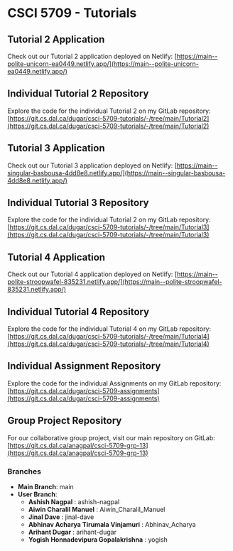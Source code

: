 # CSCI 5709 - Tutorials

## Tutorial 2 Application

Check out our Tutorial 2 application deployed on Netlify:
[https://main--polite-unicorn-ea0449.netlify.app/](https://main--polite-unicorn-ea0449.netlify.app/)

## Individual Tutorial 2 Repository

Explore the code for the individual Tutorial 2 on my GitLab repository:
[https://git.cs.dal.ca/dugar/csci-5709-tutorials/-/tree/main/Tutorial2](https://git.cs.dal.ca/dugar/csci-5709-tutorials/-/tree/main/Tutorial2)

## Tutorial 3 Application

Check out our Tutorial 3 application deployed on Netlify:
[https://main--singular-basbousa-4dd8e8.netlify.app/](https://main--singular-basbousa-4dd8e8.netlify.app/)

## Individual Tutorial 3 Repository

Explore the code for the individual Tutorial 2 on my GitLab repository:
[https://git.cs.dal.ca/dugar/csci-5709-tutorials/-/tree/main/Tutorial3](https://git.cs.dal.ca/dugar/csci-5709-tutorials/-/tree/main/Tutorial3)

## Tutorial 4 Application

Check out our Tutorial 4 application deployed on Netlify:
[https://main--polite-stroopwafel-835231.netlify.app/](https://main--polite-stroopwafel-835231.netlify.app/)

## Individual Tutorial 4 Repository

Explore the code for the individual Tutorial 4 on my GitLab repository:
[https://git.cs.dal.ca/dugar/csci-5709-tutorials/-/tree/main/Tutorial4](https://git.cs.dal.ca/dugar/csci-5709-tutorials/-/tree/main/Tutorial4)

## Individual Assignment Repository

Explore the code for the individual Assignments on my GitLab repository:
[https://git.cs.dal.ca/dugar/csci-5709-assignments](https://git.cs.dal.ca/dugar/csci-5709-assignments)

## Group Project Repository

For our collaborative group project, visit our main repository on GitLab:
[https://git.cs.dal.ca/anagpal/csci-5709-grp-13](https://git.cs.dal.ca/anagpal/csci-5709-grp-13)

### Branches

- **Main Branch**: main
- **User Branch**:
    - **Ashish Nagpal** : ashish-nagpal
    - **Aiwin Charalil Manuel** : Aiwin_Charalil_Manuel
    - **Jinal Dave** : jinal-dave
    - **Abhinav Acharya Tirumala Vinjamuri** : Abhinav_Acharya
    - **Arihant Dugar** : arihant-dugar
    - **Yogish Honnadevipura Gopalakrishna** : yogish
